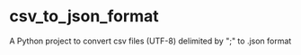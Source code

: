 # csv_to_json_format
A Python project to convert csv files (UTF-8) delimited by ";" to .json format
